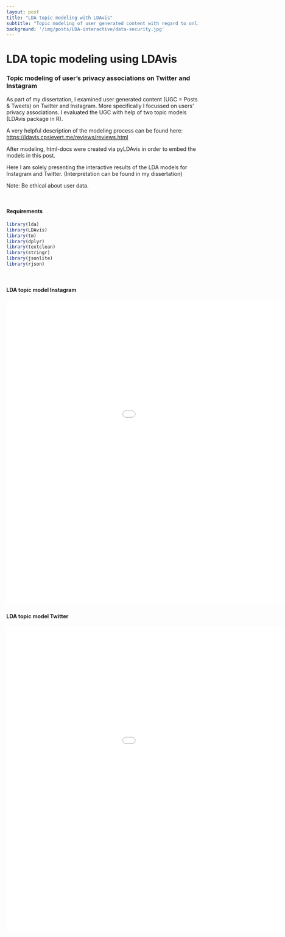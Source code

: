 ```yaml
---
layout: post
title: "LDA topic modeling with LDAvis"
subtitle: "Topic modeling of user generated content with regard to online privacy associations"
background: '/img/posts/LDA-interactive/data-security.jpg'
---
```


LDA topic modeling using LDAvis
================

### Topic modeling of user’s privacy associations on Twitter and Instagram

As part of my dissertation, I examined user generated content (UGC = Posts &
Tweets) on Twitter and Instagram.
More specifically I focussed on users’ privacy associations. I evaluated
the UGC with help of two topic models (LDAvis package in R).

A very helpful description of the modeling process can be found here: https://ldavis.cpsievert.me/reviews/reviews.html

After modeling, html-docs were created via pyLDAvis in order to embed the models in this post.

Here I am solely presenting the interactive results of the LDA models for Instagram
and Twitter. (Interpretation can be found in my dissertation)

Note: Be ethical about user data.

<br>

#### Requirements

``` r
library(lda)
library(LDAvis)
library(tm)
library(dplyr)
library(textclean)
library(stringr)
library(jsonlite)
library(rjson)
```

<br>

#### LDA topic model Instagram



<iframe id = 'lda_insta' src="/img/posts/LDA-interactive/Insta_LDA_model2.html"
    sandbox="allow-same-origin allow-scripts"
    width="1210"
    height="800"
    scrolling='no'
    seamless
    frameborder="0">
</iframe>

 



<br>

#### LDA topic model Twitter

<div style="text-align:center">
    <iframe id = 'lda_twitter' src="/img/posts/LDA-interactive/Twitter_LDA_model2.html"
        sandbox="allow-same-origin allow-scripts"
        width="1210"
        height="800"
        scrolling='no'
        seamless
        frameborder="0">
    </iframe>
<div style="text-align:center">
